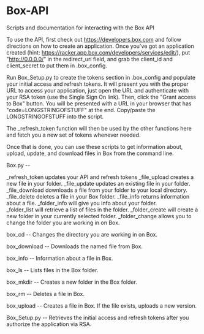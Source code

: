 Box-API
=======

Scripts and documentation for interacting with the Box API

To use the API, first check out https://developers.box.com and follow directions on how to create an application.  Once you've got an application created (hint: https://racker.app.box.com/developers/services/edit/), put "http://0.0.0.0/" in the redirect_uri field, and grab the client_id and client_secret to put them in .box_config.

Run Box_Setup.py to create the tokens section in .box_config and populate your initial access and refresh tokens.  It will present you with the proper URL to access your application, just open the URL and authenticate with your RSA token (use the Single Sign On link).  Then, click the "Grant access to Box" button. You will be presented with a URL in your browser that has "code=LONGSTRINGOFSTUFF" at the end.  Copy/paste the LONGSTRINGOFSTUFF into the script.  
 
The _refresh_token function will then be used by the other functions here and fetch you a new set of tokens whenever needed.  

Once that is done, you can use these scripts to get information about, upload, update, and download files in Box from the command line.

Box.py --

  _refresh_token updates your API and refresh tokens
  _file_upload creates a new file in your folder.
  _file_update updates an existing file in your folder.
  _file_download downloads a file from your folder to your local directory.
  _file_delete deletes a file in your Box folder.
  _file_info returns information about a file.
  _folder_info will give you info about your folder.  
  _folder_list will retrieve a list of files in the folder.
  _folder_create will create a new folder in your currently selected folder.
  _folder_change allows you to change the folder you are working in on Box.

box_cd --
	Changes the directory you are working in on Box.

box_download --
	Downloads the named file from Box.

box_info --
	Information about a file in Box.

box_ls --
	Lists files in the Box folder.

box_mkdir --
	Creates a new folder in the Box folder.

box_rm --
	Deletes a file in Box.

box_upload --
	Creates a file in Box.  If the file exists, uploads a new version.

Box_Setup.py --
	Retrieves the initial access and refresh tokens after you authorize the application via RSA.
